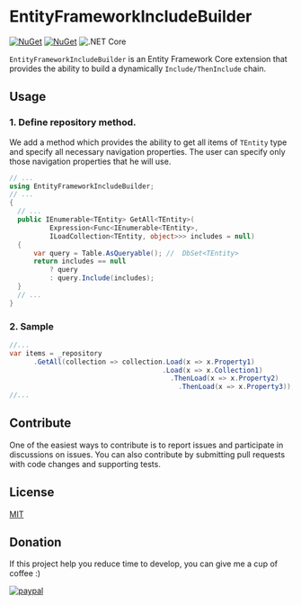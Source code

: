 # EntityFrameworkIncludeBuilder

[![NuGet](https://img.shields.io/badge/nuget-v5.0.0-blue)](https://www.nuget.org/packages/EntityFrameworkIncludeBuilder/5.0.0)
[![NuGet](https://img.shields.io/github/license/dorohin/EntityFrameworkIncludeBuilder)](https://github.com/dorohin/EntityFrameworkIncludeBuilder/blob/master/LICENSE)
![.NET Core](https://github.com/dorohin/EntityFrameworkIncludeBuilder/workflows/.NET%20Core/badge.svg)

`EntityFrameworkIncludeBuilder` is an Entity Framework Core extension that provides the ability to build a dynamically `Include/ThenInclude` chain.

## Usage
### 1. Define repository method.
We add a method which provides the ability to get all items of `TEntity` type and specify all necessary navigation properties. The user can specify only those navigation properties that he will use.


```csharp
// ...
using EntityFrameworkIncludeBuilder;
// ...
{
  // ...
  public IEnumerable<TEntity> GetAll<TEntity>(
          Expression<Func<IEnumerable<TEntity>, 
          ILoadCollection<TEntity, object>>> includes = null)
  {
      var query = Table.AsQueryable(); //  DbSet<TEntity>
      return includes == null
          ? query
          : query.Include(includes);
  }
  // ...
}
```
### 2. Sample
```csharp
//...
var items = _repository
      .GetAll(collection => collection.Load(x => x.Property1)
                                      .Load(x => x.Collection1)
                                        .ThenLoad(x => x.Property2)
                                          .ThenLoad(x => x.Property3));
//...
```

## Contribute

One of the easiest ways to contribute is to report issues and participate in discussions on issues. You can also contribute by submitting pull requests with code changes and supporting tests.

## License

[MIT](https://github.com/dorohin/EntityFrameworkIncludeBuilder/blob/master/LICENSE)

## Donation
If this project help you reduce time to develop, you can give me a cup of coffee :) 

[![paypal](https://www.paypalobjects.com/en_US/i/btn/btn_donateCC_LG.gif)](https://www.paypal.com/cgi-bin/webscr?cmd=_s-xclick&hosted_button_id=2XKUL52KAA8Q8&source=url)
